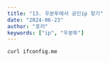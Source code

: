 ```yaml
---
title: "13. 우분투에서 공인ip 찾기"
date: "2024-06-23"
author: "포리"
keywords: ["ip", "우분투"]
---
```


```bash
curl ifconfig.me
```
